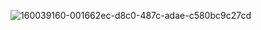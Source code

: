 ![160039160-001662ec-d8c0-487c-adae-c580bc9c27cd](https://github.com/Shollytak/Html-Css/assets/117774236/4ece3205-027c-4bf6-a9ac-7474114a2b67)
